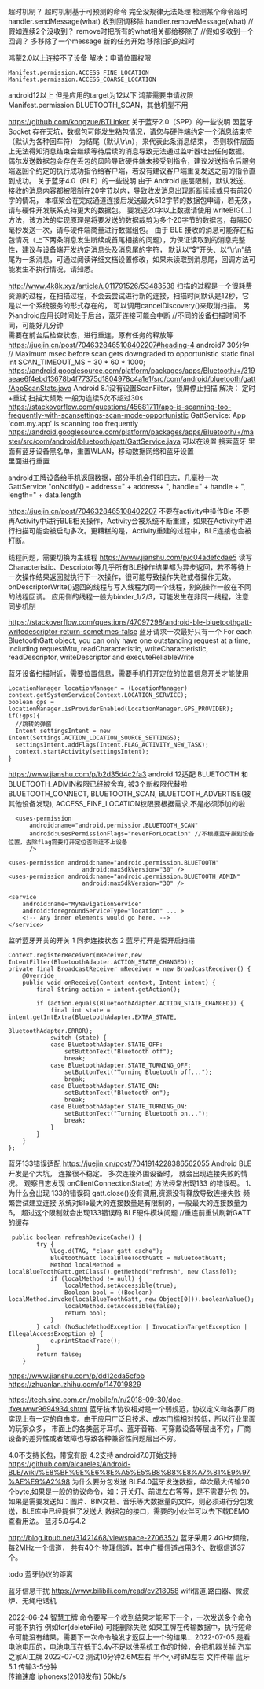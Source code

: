 


超时机制？   超时机制基于可预测的命令   完全没规律无法处理
检测某个命令超时 handler.sendMessage(what)
收到回调移除  handler.removeMessage(what)
//假如连续2个没收到？   remove时把所有的what相关都给移除了
//假如多收到一个回调？  多移除了一个message 
新的任务开始 移除旧的的超时


鸿蒙2.0以上连接不了设备
解决：申请位置权限
```  
Manifest.permission.ACCESS_FINE_LOCATION
Manifest.permission.ACCESS_COARSE_LOCATION
```
android12以上  但是应用的target为12以下
鸿蒙需要申请权限Manifest.permission.BLUETOOTH_SCAN，其他机型不用


https://github.com/kongzue/BTLinker
关于蓝牙2.0（SPP）的一些说明
因蓝牙 Socket 存在天坑，数据包可能发生粘包情况，请您与硬件端约定一个消息结束符（默认为各种回车符） 为结尾（默认\r\n），来代表此条消息结束，
否则软件层面上无法得知消息结束会继续等待后续的消息导致无法通过监听器吐出任何数据。
偶尔发送数据包会存在丢包的风险导致硬件端未接受到指令，建议发送指令后服务端返回个约定的执行成功指令给客户端，若没有建议客户端重复发送之前的指令直到成功。
关于蓝牙4.0（BLE）的一些说明
由于 Android 底层限制，默认发送、接收的消息内容都被限制在20字节以内，导致收发消息出现断断续续或只有前20字的情况，
本框架会在完成通道连接后发送最大512字节的数据包申请，若无效，请与硬件开发联系支持更大的数据包。
要发送20字以上数据请使用 writeBIG(...) 方法，该方法的实现原理是将要发送的数据裁剪为多个20字节的数据包，每隔50毫秒发送一次，请与硬件端商量进行数据组包。
由于 BLE 接收的消息可能存在粘包情况（上下两条消息发生断续或首尾相接的问题），为保证读取到的消息完整性，建议与设备端开发约定消息头及消息尾的字符，
默认以“$”开头、以“\r\n”结尾为一条消息，可通过阅读详细文档设置修改，如果未读取到消息尾，回调方法可能发生不执行情况，请知悉。


http://www.4k8k.xyz/article/u011791526/53483538
扫描的过程是一个很耗费资源的过程，在扫描过程，不会去尝试进行新的连接，扫描时间默认是12秒，它是以一个系统服务的形式存在的，
可以调用cancelDiscovery()来取消扫描。
另外android应用长时间处于后台，蓝牙连接可能会中断   //不同的设备扫描时间不同，可能好几分钟  
需要在前台后检查状态，进行重连，原有任务的释放等
https://juejin.cn/post/7046328465108402207#heading-4
android7 30分钟  
// Maximum msec before scan gets downgraded to opportunistic
static final int SCAN_TIMEOUT_MS = 30 * 60 * 1000;  https://android.googlesource.com/platform/packages/apps/Bluetooth/+/319aeae6f4ebd13678b4f77375d1804978c4a1e1/src/com/android/bluetooth/gatt/AppScanStats.java
Android 8.1没有设置ScanFilter，锁屏停止扫描
解决：
定时+重试
扫描太频繁 一般为连续5次不超过30s  https://stackoverflow.com/questions/45681711/app-is-scanning-too-frequently-with-scansettings-scan-mode-opportunistic
GattService: App 'com.my.app' is scanning too frequently
https://android.googlesource.com/platform/packages/apps/Bluetooth/+/master/src/com/android/bluetooth/gatt/GattService.java
可以在设置 搜索蓝牙  里面有蓝牙设备黑名单，重置WLAN，移动数据网络和蓝牙设置   
里面进行重置


android工牌设备给手机返回数据，部分手机会打印日志，几毫秒一次
GattService "onNotify() - address=" + address+ ", handle=" + handle + ", length=" + data.length

https://juejin.cn/post/7046328465108402207
不要在activity中操作Ble
不要再Activity中进行BLE相关操作，Activity会被系统不断重建，如果在Activity中进行扫描可能会被启动多次。更糟糕的是，Activity重建的过程中，BLE连接也会被打断。


线程问题，需要切换为主线程  https://www.jianshu.com/p/c04adefcdae5
读写Characteristic、Descriptor等几乎所有BLE操作结果都为异步返回，若不等待上一次操作结果返回就执行下一次操作，很可能导致操作失败或者操作无效。
onDescriptorWrite()返回的线程与写入线程为同一个线程，别的操作一般在不同的线程回调。
应用侧的线程一般为binder_1/2/3，可能发生在非同一线程，注意同步机制


https://stackoverflow.com/questions/47097298/android-ble-bluetoothgatt-writedescriptor-return-sometimes-false
蓝牙请求一次最好只有一个
For each BluetoothGatt object, you can only have one outstanding request at a time, including requestMtu, 
readCharacteristic, writeCharacteristic, readDescriptor, writeDescriptor and executeReliableWrite


蓝牙设备扫描附近，需要位置信息，需要手机打开定位的位置信息开关才能使用
```
LocationManager locationManager = (LocationManager) context.getSystemService(Context.LOCATION_SERVICE);
boolean gps = locationManager.isProviderEnabled(LocationManager.GPS_PROVIDER);
if(!gps){
  //跳转的弹窗
  Intent settingsIntent = new Intent(Settings.ACTION_LOCATION_SOURCE_SETTINGS);
  settingsIntent.addFlags(Intent.FLAG_ACTIVITY_NEW_TASK);
  context.startActivity(settingsIntent);
}
```
https://www.jianshu.com/p/b2d35d4c2fa3
android 12适配
BLUETOOTH 和 BLUETOOTH_ADMIN权限已经被舍弃,
被3个新权限代替啦BLUETOOTH_CONNECT, BLUETOOTH_SCAN, BLUETOOTH_ADVERTISE(被其他设备发现),
ACCESS_FINE_LOCATION权限要根据需求,不是必须添加的啦
```
  <uses-permission
      android:name="android.permission.BLUETOOTH_SCAN"
      android:usesPermissionFlags="neverForLocation" //不根据蓝牙推到设备位置，去除flag需要打开定位否则连不上设备
      />
```
```
<uses-permission android:name="android.permission.BLUETOOTH"
                     android:maxSdkVersion="30" />
<uses-permission android:name="android.permission.BLUETOOTH_ADMIN"
                     android:maxSdkVersion="30" />

<service
    android:name="MyNavigationService"
    android:foregroundServiceType="location" ... >
    <!-- Any inner elements would go here. -->
</service>                     
```


监听蓝牙开关的开关
1 同步连接状态
2 蓝牙打开是否开启扫描
```
Context.registerReceiver(mReceiver,new IntentFilter(BluetoothAdapter.ACTION_STATE_CHANGED));
private final BroadcastReceiver mReceiver = new BroadcastReceiver() {
    @Override
    public void onReceive(Context context, Intent intent) {
        final String action = intent.getAction();

        if (action.equals(BluetoothAdapter.ACTION_STATE_CHANGED)) {
            final int state = intent.getIntExtra(BluetoothAdapter.EXTRA_STATE,
                                                 BluetoothAdapter.ERROR);
            switch (state) {
            case BluetoothAdapter.STATE_OFF:
                setButtonText("Bluetooth off");
                break;
            case BluetoothAdapter.STATE_TURNING_OFF:
                setButtonText("Turning Bluetooth off...");
                break;
            case BluetoothAdapter.STATE_ON:
                setButtonText("Bluetooth on");
                break;
            case BluetoothAdapter.STATE_TURNING_ON:
                setButtonText("Turning Bluetooth on...");
                break;
            }
        }
    }
};
```

蓝牙133错误适配  https://juejin.cn/post/7041914228386562055
Android BLE开发是个大坑， 连接很不稳定。 多次连接外围设备时， 就会出现连接失败的情况。
观察日志发现 onClientConnectionState() 方法经常出现133 的错误码。
1、 为什么会出现 133的错误码
gatt.close()没有调用,资源没有释放导致连接失败
频繁尝试建立连接
系统对Ble最大的连接数量是有限制的，一般最大的连接数量为6， 超过这个限制就会出现133错误码
BLE硬件模块问题
//重连前重试刷新GATT的缓存
```
 public boolean refreshDeviceCache() {
        try {
            VLog.d(TAG, "clear gatt cache");
            BluetoothGatt localBlueToothGatt = mBluetoothGatt;
            Method localMethod = localBlueToothGatt.getClass().getMethod("refresh", new Class[0]);
            if (localMethod != null) {
                localMethod.setAccessible(true);
                Boolean bool = ((Boolean) localMethod.invoke(localBlueToothGatt, new Object[0])).booleanValue();
                localMethod.setAccessible(false);
                return bool;
            }
        } catch (NoSuchMethodException | InvocationTargetException | IllegalAccessException e) {
            e.printStackTrace();
        }
        return false;
    }
```



https://www.jianshu.com/p/dd12cda5cfbb
https://zhuanlan.zhihu.com/p/147019829

https://tech.sina.com.cn/mobile/n/n/2018-09-30/doc-ifxeuwwr9694934.shtml
蓝牙技术协议相对是一个弱规范，协议定义和各家厂商实现上有一定的自由度。由于应用广泛且技术、成本门槛相对较低，所以行业里面的玩家众多，
市面上的各类蓝牙耳机、蓝牙音箱、可穿戴设备等层出不穷，厂商设备的差异性或者故障也导致各种兼容性问题层出不穷。

4.0不支持长包，带宽有限
4.2支持  android7.0开始支持
https://github.com/aicareles/Android-BLE/wiki/%E8%BF%9E%E6%8E%A5%E5%B8%B8%E8%A7%81%E9%97%AE%E9%A2%98
为什么要分包发送
BLE4.0蓝牙发送数据，单次最大传输20个byte,如果是一般的协议命令，如：开关灯、前进左右等等，是不需要分包
的，如果是需要发送如：图片、BIN文档、音乐等大数据量的文件，则必须进行分包发送，BLE库中已经提供了发送大
数据包的接口，需要的小伙伴可以去下载DEMO查看用法。
蓝牙5.0与4.2


http://blog.itpub.net/31421468/viewspace-2706352/
蓝牙采用2.4GHz频段，每2MHz一个信道， 共有40个 物理信道，其中广播信道占用3个、数据信道37个。

todo 蓝牙协议的距离

蓝牙信息干扰 https://www.bilibili.com/read/cv218058
wifi信道,路由器、微波炉、无绳电话机

2022-06-24
智慧工牌
命令要写一个收到结果才能写下一个，一次发送多个命令可能不执行 例如for(deleteFile) 可能删除失败
如果工牌在传输数据中，执行短命令可能没有结果，需要下一次命令触发才返回上一个的结果...
2022-07-05
是看电池电压的，电池电压在低于3.4v不足以供系统工作的时候，会把机器关掉
汽车之家AI工牌  2022-07-02
测试10分钟2.6M左右
半个小时8M左右
文件传输
 蓝牙5.1  传输3-5分钟  
 传输速度 iphonexs(2018发布) 50kb/s  